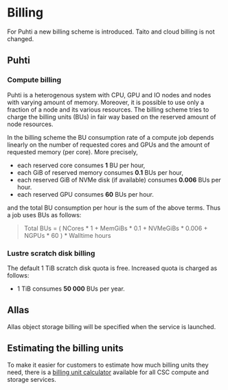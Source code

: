 # Billing

For Puhti a new billing scheme is introduced. Taito and cloud billing is not changed.

## Puhti 

### Compute billing

Puhti is a heterogenous system with CPU, GPU and IO nodes and nodes with varying amount of memory. Moreover, it is possible to use only a fraction of a node and its various resources. The billing scheme tries to charge the billing units (BUs) in fair way based on the reserved amount of node resources.

In the billing scheme the BU consumption rate of a compute job depends linearly on the number of requested cores and GPUs and the amount of requested memory (per core). More precisely,
   * each reserved core consumes **1** BU per hour,
   * each GiB of reserved memory consumes **0.1** BUs per hour,
   * each reserved GiB of NVMe disk (if available) consumes **0.006** BUs per hour.
   * each reserved GPU consumes **60** BUs per hour.

and the total BU consumption per hour is the sum of the above terms. Thus a job uses BUs as follows:
> Total BUs = ( NCores * 1 + MemGiBs * 0.1 + NVMeGiBs * 0.006 + NGPUs * 60 ) * Walltime hours

### Lustre scratch disk billing

The default 1 TiB scratch disk quota is free. Increased quota is charged as follows:
   * 1 TiB consumes **50 000** BUs per year.

## Allas 

Allas object storage billing will be specified when the service is launched.




## Estimating the billing units

To make it easier for customers to estimate how much billing units
they need, there is a [billing unit
calculator](https://research.csc.fi/billing-and-monitoring) available for all CSC compute and storage services.
